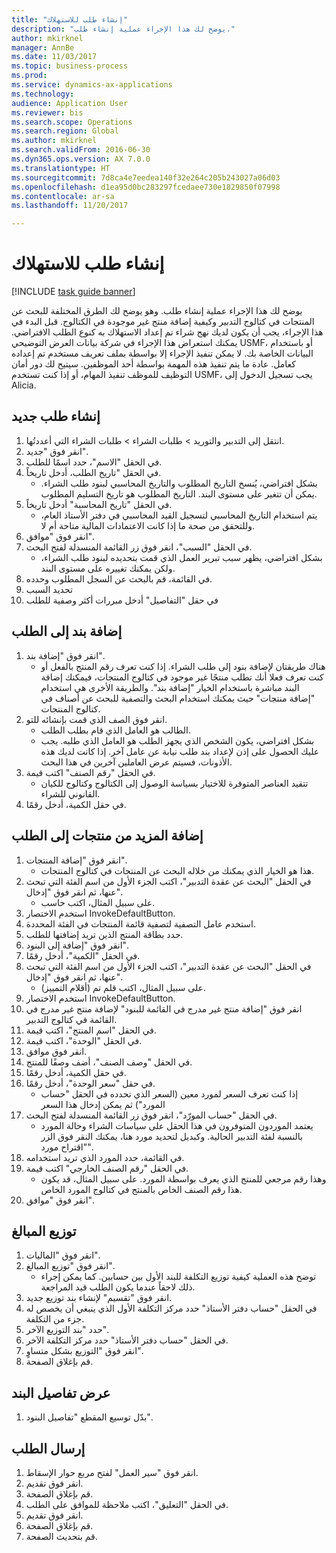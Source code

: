 ```yaml
--- 
title: "إنشاء طلب للاستهلاك"
description: "يوضح لك هذا الإجراء عملية إنشاء طلب."
author: mkirknel
manager: AnnBe
ms.date: 11/03/2017
ms.topic: business-process
ms.prod: 
ms.service: dynamics-ax-applications
ms.technology: 
audience: Application User
ms.reviewer: bis
ms.search.scope: Operations
ms.search.region: Global
ms.author: mkirknel
ms.search.validFrom: 2016-06-30
ms.dyn365.ops.version: AX 7.0.0
ms.translationtype: HT
ms.sourcegitcommit: 7d8ca4e7eedea140f32e264c205b243027a06d03
ms.openlocfilehash: d1ea95d0bc283297fcedaee730e1829850f07998
ms.contentlocale: ar-sa
ms.lasthandoff: 11/20/2017

---
```

# <a name="create-a-requisition-for-consumption"></a>إنشاء طلب للاستهلاك

[!INCLUDE [task guide banner](../../includes/task-guide-banner.md)]

يوضح لك هذا الإجراء عملية إنشاء طلب. وهو يوضح لك الطرق المختلفة للبحث عن المنتجات في كتالوج التدبير وكيفية إضافة منتج غير موجودة في الكتالوج. قبل البدء في هذا الإجراء، يجب أن يكون لديك نهج شراء تم إعداد الاستهلاك به كنوع الطلب الافتراضي. يمكنك استعراض هذا الإجراء في شركة بيانات العرض التوضيحي USMF، أو باستخدام البيانات الخاصة بك. لا يمكن تنفيذ الإجراء إلا بواسطة بملف تعريف مستخدم تم إعداده كعامل.  عادة ما يتم تنفيذ هذه المهمة بواسطة أحد الموظفين. سيتيح لك دور أمان التوظيف للموظف تنفيذ المهام، أو إذا كنت تستخدم USMF، يجب تسجيل الدخول إلى Alicia.


## <a name="create-a-new-requisition"></a>إنشاء طلب جديد
1. انتقل إلى التدبير والتوريد > طلبات الشراء > طلبات الشراء التي أعددتُها.
2. انقر فوق "جديد".
3. في الحقل "الاسم"، حدد اسمًا للطلب.
4. في الحقل "تاريخ الطلب، أدخل تاريخاً.
    * بشكل افتراضي، يُنسخ التاريخ المطلوب والتاريخ المحاسبي لبنود طلب الشراء. يمكن أن تتغير على مستوى البند. التاريخ المطلوب هو تاريخ التسليم المطلوب.  
5. في الحقل "تاريخ المحاسبة" أدخل تاريخاً.
    * يتم استخدام التاريخ المحاسبي لتسجيل القيد المحاسبي في دفتر الأستاذ العام، وللتحقق من صحة ما إذا كانت
الاعتمادات المالية متاحة أم لا.  
6. انقر فوق "موافق".
7. في الحقل "السبب"، انقر فوق زر القائمة المنسدلة لفتح البحث.
    * بشكل افتراضي، يظهر سبب تبرير العمل الذي قمت بتحديده لبنود طلب الشراء، ولكن يمكنك تغييره على مستوى البند.    
8. في القائمة، قم بالبحث عن السجل المطلوب وحدده.
9. تحديد السبب
10. في حقل "التفاصيل" أدخل مبررات أكثر وصفية للطلب

## <a name="add-a-line-to-the-requisition"></a>إضافة بند إلى الطلب
1. انقر فوق "إضافة بند".
    * هناك طريقتان لإضافة بنود إلى طلب الشراء. إذا كنت تعرف رقم المنتج بالفعل أو كنت تعرف فعلا أنك تطلب منتجًا غير موجود في كتالوج المنتجات، فيمكنك إضافة البند مباشرة باستخدام الخيار "إضافة بند". والطريقة الأخرى هي استخدام "إضافة منتجات" حيث يمكنك استخدام البحث والتصفية للبحث عن أصناف في كتالوج المنتجات.    
2. انقر فوق الصف الذي قمت بإنشائه للتو.
    * الطالب هو العامل الذي قام بطلب الطلب.   
    * بشكل افتراضي، يكون الشخص الذي يجهز الطلب هو العامل الذي طلبه. يجب عليك الحصول على إذن لإعداد بند طلب نيابة عن عامل آخر. إذا كانت لديك هذه الأذونات، فسيتم عرض العاملين آخرين في هذا البحث.  
3. في الحقل "رقم الصنف" اكتب قيمة.
    * تتقيد العناصر المتوفرة للاختيار بسياسة الوصول إلى الكتالوج وكتالوج للكيان القانوني للشراء.   
4. في حقل الكمية، أدخل رقمًا.

## <a name="add-more-products-to-the-requisition"></a>إضافة المزيد من منتجات إلى الطلب
1. انقر فوق "إضافة المنتجات".
    * هذا هو الخيار الذي يمكنك من خلاله البحث عن المنتجات في كتالوج المنتجات.    
2. في الحقل "البحث عن عقدة التدبير"، اكتب الجزء الأول من اسم الفئة التي تبحث عنها، ثم انقر فوق "إدخال".
    * على سبيل المثال، اكتب حاسب.  
3. استخدم الاختصار InvokeDefaultButton.
4. استخدم عامل التصفية لتصفية قائمة المنتجات في الفئة المحددة.
5. حدد بطاقة المنتج الذين تريد إضافتها للطلب.
6. انقر فوق "إضافة إلى البنود".
7. في الحقل "الكمية"، أدخل رقمًا.
8. في الحقل "البحث عن عقدة التدبير"، اكتب الجزء الأول من اسم الفئة التي تبحث عنها، ثم انقر فوق "إدخال".
    * على سبيل المثال، اكتب قلم تم (أقلام التمييز).  
9. استخدم الاختصار InvokeDefaultButton.
10. انقر فوق "إضافة منتج غير مدرج في القائمة للبنود" لإضافة منتج غير مدرج في القائمة في كتالوج التدبير.
11. في الحقل "اسم المنتج"، اكتب قيمة.
12. في الحقل "الوحدة"، اكتب قيمة.
13. انقر فوق موافق.
14. في الحقل "وصف الصنف"، أضف وصفًا للمنتج.
15. في حقل الكمية، أدخل رقمًا.
16. في حقل "سعر الوحدة"، أدخل رقمًا.
    * إذا كنت تعرف السعر لمورد معين (السعر الذي تحدده في الحقل "حساب المورد") ثم يمكن إدخال هذا السعر   
17. في الحقل "حساب المورّد‬"، انقر فوق زر القائمة المنسدلة لفتح البحث.
    * يعتمد الموردون المتوفرون في هذا الحقل على سياسات الشراء وحالة المورد بالنسبة لفئة التدبير الحالية. وكبديل لتحديد مورد هنا، يمكنك النقر فوق الزر "اقتراح مورد".    
18. في القائمة، حدد المورد الذي تريد استخدامه.
19. في الحقل "رقم الصنف الخارجي" اكتب قيمة.
    * وهذا رقم مرجعي للمنتج الذي يعرف بواسطة المورد. على سبيل المثال، قد يكون هذا رقم الصنف الخاص بالمنتج في كتالوج المورد الخاص.  
20. انقر فوق "موافق".

## <a name="distribute-amounts"></a>توزيع المبالغ
1. انقر فوق "الماليات‬".
2. انقر فوق "توزيع المبالغ".
    * توضح هذه العملية كيفية توزيع التكلفة للبند الأول بين حسابين. كما يمكن إجراء ذلك لاحقاً عندما يكون الطلب قيد المراجعة.  
3. انقر فوق "تقسيم" لإنشاء بند توزيع جديد.
4. في الحقل "حساب دفتر الأستاذ" حدد مركز التكلفة الأول الذي ينبغي أن يخصص له جزء من التكلفة.
5. حدد "بند التوزيع الآخر".
6. في الحقل "حساب دفتر الأستاذ" حدد مركز التكلفة الآخر.
7. انقر فوق "التوزيع بشكل متساوٍ".
8. قم بإغلاق الصفحة.

## <a name="view-line-details"></a>عرض تفاصيل البند
1. بدّل توسيع المقطع "تفاصيل البنود‬‬".

## <a name="submit-the-requisition"></a>إرسال الطلب
1. انقر فوق "سير العمل" لفتح مربع حوار الإسقاط‬.
2. انقر فوق تقديم.
3. قم بإغلاق الصفحة.
4. في الحقل "التعليق"، اكتب ملاحظة للموافق على الطلب.
5. انقر فوق تقديم.
6. قم بإغلاق الصفحة.
7. قم بتحديث الصفحة.


